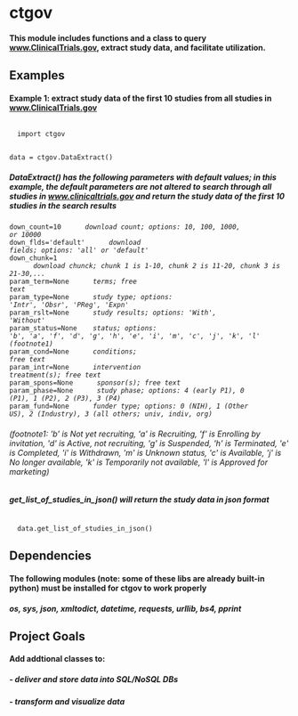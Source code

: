 # ctgov
#### This module includes functions and a class to query www.ClinicalTrials.gov, extract study data, and facilitate utilization.  

## Examples
#### Example 1: extract study data of the first 10 studies from all studies in www.ClinicalTrials.gov
<code>
  import ctgov

  data = ctgov.DataExtract()
</code>

##### DataExtract() has the following parameters with default values; in this example, the default parameters are not altered to search through all studies in www.clinicaltrials.gov and return the study data of the first 10 studies in the search results

<code>down_count=10<i>&nbsp;&nbsp;&nbsp;&nbsp;&nbsp;&nbsp;download count; options: 10, 100, 1000, or 10000</i></code><br/>
<code>down_flds='default'<i>&nbsp;&nbsp;&nbsp;&nbsp;&nbsp;&nbsp;download fields; options: 'all' or 'default'</i></code><br/>
<code>down_chunk=1 <i>&nbsp;&nbsp;&nbsp;&nbsp;&nbsp;&nbsp;download chunck; chunk 1 is 1-10, chunk 2 is 11-20, chunk 3  is 21-30,...</i></code><br/>
<code>param_term=None<i>&nbsp;&nbsp;&nbsp;&nbsp;&nbsp;&nbsp;terms; free text</i></code><br/>
<code>param_type=None<i>&nbsp;&nbsp;&nbsp;&nbsp;&nbsp;&nbsp;study type; options: 'Intr', 'Obsr', 'PReg', 'Expn'</i></code><br/>
<code>param_rslt=None<i>&nbsp;&nbsp;&nbsp;&nbsp;&nbsp;&nbsp;study results; options: 'With', 'Without'</i></code><br/>
<code>param_status=None<i>&nbsp;&nbsp;&nbsp;&nbsp;status; options: 'b', 'a', 'f', 'd', 'g', 'h', 'e', 'i', 'm', 'c', 'j', 'k', 'l' (footnote1)</i></code><br/>
<code>param_cond=None<i>&nbsp;&nbsp;&nbsp;&nbsp;&nbsp;&nbsp;conditions; free text</i></code><br/>
<code>param_intr=None<i>&nbsp;&nbsp;&nbsp;&nbsp;&nbsp;&nbsp;intervention treatment(s); free text</i></code><br/>
<code>param_spons=None<i>&nbsp;&nbsp;&nbsp;&nbsp;&nbsp;&nbsp;sponsor(s); free text</i></code><br/>
<code>param_phase=None<i>&nbsp;&nbsp;&nbsp;&nbsp;&nbsp;&nbsp;study phase; options: 4 (early P1), 0 (P1), 1 (P2), 2 (P3), 3 (P4)</i></code><br/>
<code>param_fund=None<i>&nbsp;&nbsp;&nbsp;&nbsp;&nbsp;&nbsp;funder type; options: 0 (NIH), 1 (Other US), 2 (Industry), 3 (all others; univ, indiv, org)</i></code><br/>
###### (footnote1: 'b' is Not yet recruiting, 'a' is Recruiting, 'f' is Enrolling by invitation, 'd' is Active, not recruiting, 'g' is Suspended, 'h' is Terminated, 'e' is Completed, 'i' is Withdrawn, 'm' is Unknown status, 'c' is Available, 'j' is No longer available, 'k' is Temporarily not available, 'l' is Approved for marketing)

##### get_list_of_studies_in_json() will return the study data in json format
<code>
  data.get_list_of_studies_in_json()
</code>

## Dependencies
#### The following modules (note: some of these libs are already built-in python) must be installed for ctgov to work properly 
##### os, sys, json, xmltodict, datetime, requests, urllib, bs4, pprint

## Project Goals
#### Add addtional classes to:
#####     - deliver and store data into SQL/NoSQL DBs
#####     - transform and visualize data
